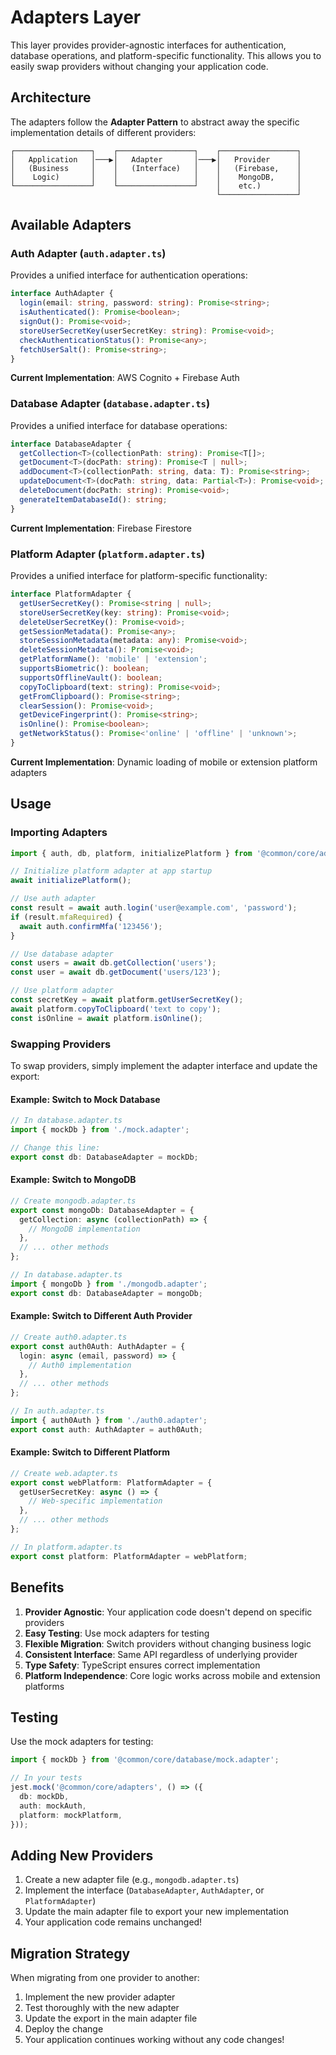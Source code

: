 # Adapters Layer

This layer provides provider-agnostic interfaces for authentication, database operations, and platform-specific functionality. This allows you to easily swap providers without changing your application code.

## Architecture

The adapters follow the **Adapter Pattern** to abstract away the specific implementation details of different providers:

```
┌─────────────────┐    ┌─────────────────┐    ┌─────────────────┐
│   Application   │───▶│   Adapter       │───▶│   Provider      │
│   (Business     │    │   (Interface)   │    │   (Firebase,    │
│    Logic)       │    │                 │    │    MongoDB,     │
└─────────────────┘    └─────────────────┘    │    etc.)        │
                                              └─────────────────┘
```

## Available Adapters

### Auth Adapter (`auth.adapter.ts`)

Provides a unified interface for authentication operations:

```typescript
interface AuthAdapter {
  login(email: string, password: string): Promise<string>;
  isAuthenticated(): Promise<boolean>;
  signOut(): Promise<void>;
  storeUserSecretKey(userSecretKey: string): Promise<void>;
  checkAuthenticationStatus(): Promise<any>;
  fetchUserSalt(): Promise<string>;
}
```

**Current Implementation**: AWS Cognito + Firebase Auth

### Database Adapter (`database.adapter.ts`)

Provides a unified interface for database operations:

```typescript
interface DatabaseAdapter {
  getCollection<T>(collectionPath: string): Promise<T[]>;
  getDocument<T>(docPath: string): Promise<T | null>;
  addDocument<T>(collectionPath: string, data: T): Promise<string>;
  updateDocument<T>(docPath: string, data: Partial<T>): Promise<void>;
  deleteDocument(docPath: string): Promise<void>;
  generateItemDatabaseId(): string;
}
```

**Current Implementation**: Firebase Firestore

### Platform Adapter (`platform.adapter.ts`)

Provides a unified interface for platform-specific functionality:

```typescript
interface PlatformAdapter {
  getUserSecretKey(): Promise<string | null>;
  storeUserSecretKey(key: string): Promise<void>;
  deleteUserSecretKey(): Promise<void>;
  getSessionMetadata(): Promise<any>;
  storeSessionMetadata(metadata: any): Promise<void>;
  deleteSessionMetadata(): Promise<void>;
  getPlatformName(): 'mobile' | 'extension';
  supportsBiometric(): boolean;
  supportsOfflineVault(): boolean;
  copyToClipboard(text: string): Promise<void>;
  getFromClipboard(): Promise<string>;
  clearSession(): Promise<void>;
  getDeviceFingerprint(): Promise<string>;
  isOnline(): Promise<boolean>;
  getNetworkStatus(): Promise<'online' | 'offline' | 'unknown'>;
}
```

**Current Implementation**: Dynamic loading of mobile or extension platform adapters

## Usage

### Importing Adapters

```typescript
import { auth, db, platform, initializePlatform } from '@common/core/adapters';

// Initialize platform adapter at app startup
await initializePlatform();

// Use auth adapter
const result = await auth.login('user@example.com', 'password');
if (result.mfaRequired) {
  await auth.confirmMfa('123456');
}

// Use database adapter
const users = await db.getCollection('users');
const user = await db.getDocument('users/123');

// Use platform adapter
const secretKey = await platform.getUserSecretKey();
await platform.copyToClipboard('text to copy');
const isOnline = await platform.isOnline();
```

### Swapping Providers

To swap providers, simply implement the adapter interface and update the export:

#### Example: Switch to Mock Database

```typescript
// In database.adapter.ts
import { mockDb } from './mock.adapter';

// Change this line:
export const db: DatabaseAdapter = mockDb;
```

#### Example: Switch to MongoDB

```typescript
// Create mongodb.adapter.ts
export const mongoDb: DatabaseAdapter = {
  getCollection: async (collectionPath) => {
    // MongoDB implementation
  },
  // ... other methods
};

// In database.adapter.ts
import { mongoDb } from './mongodb.adapter';
export const db: DatabaseAdapter = mongoDb;
```

#### Example: Switch to Different Auth Provider

```typescript
// Create auth0.adapter.ts
export const auth0Auth: AuthAdapter = {
  login: async (email, password) => {
    // Auth0 implementation
  },
  // ... other methods
};

// In auth.adapter.ts
import { auth0Auth } from './auth0.adapter';
export const auth: AuthAdapter = auth0Auth;
```

#### Example: Switch to Different Platform

```typescript
// Create web.adapter.ts
export const webPlatform: PlatformAdapter = {
  getUserSecretKey: async () => {
    // Web-specific implementation
  },
  // ... other methods
};

// In platform.adapter.ts
export const platform: PlatformAdapter = webPlatform;
```

## Benefits

1. **Provider Agnostic**: Your application code doesn't depend on specific providers
2. **Easy Testing**: Use mock adapters for testing
3. **Flexible Migration**: Switch providers without changing business logic
4. **Consistent Interface**: Same API regardless of underlying provider
5. **Type Safety**: TypeScript ensures correct implementation
6. **Platform Independence**: Core logic works across mobile and extension platforms

## Testing

Use the mock adapters for testing:

```typescript
import { mockDb } from '@common/core/database/mock.adapter';

// In your tests
jest.mock('@common/core/adapters', () => ({
  db: mockDb,
  auth: mockAuth,
  platform: mockPlatform,
}));
```

## Adding New Providers

1. Create a new adapter file (e.g., `mongodb.adapter.ts`)
2. Implement the interface (`DatabaseAdapter`, `AuthAdapter`, or `PlatformAdapter`)
3. Update the main adapter file to export your new implementation
4. Your application code remains unchanged!

## Migration Strategy

When migrating from one provider to another:

1. Implement the new provider adapter
2. Test thoroughly with the new adapter
3. Update the export in the main adapter file
4. Deploy the change
5. Your application continues working without any code changes! 